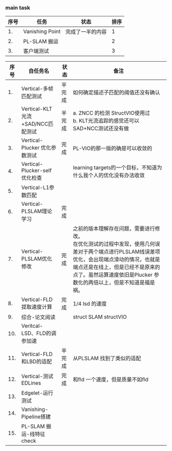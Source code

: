 <!--
 * @Author: Liu Weilong
 * @Date: 2021-03-13 18:52:51
 * @LastEditors: Liu Weilong 
 * @LastEditTime: 2021-03-15 16:17:43
 * @Description: 
-->
### main task

序号|任务|状态|排序
---|---|---|---
1.  |Vanishing Point|完成了一半的内容|1
2.  |PL-SLAM 搬运||2
3.  |客户端测试||3


序号|自任务名|状态|备注
----|----|----|--
1. |Vertical-多帧匹配测试|半完成|如何确定描述子匹配的阈值还没有确认
2. |Vertical-KLT光流+SAD/NCC匹配测试|半完成|a. ZNCC 的检测 StructVIO使用过<br>b. KLT光流追踪的感觉还可以 SAD+NCC测试还没有做
3. |Vertical-Plucker 优化参数测试|完成|PL-VIO的那一版的确是可以收敛的
4. |Vertical-Plucker-self 优化检查||learning targets的一个目标，不知道为什么我个人的优化没有办法收敛
5. |Vertical-L1参数匹配||
6. |Vertical-PLSLAM理论学习| 完成|
7. |Vertical-PLSLAM优化修改|完成|之前的版本理解存在问题，需要进行修改。<br>在优化测试的过程中发现，使用几何误差对于两个端点进行PLSLAM线误差项优化，会出现端点滑动的情况，也就是端点还是在线上，但是已经不是原来的点了。虽然运算速度依旧是Plucker 参数化的两倍以上，但是不知道是福是祸。
8. |Vertical-FLD 提取速度计算|完成|1/4 lsd 的速度
9. |综合-论文阅读||struct SLAM structVIO
10. |Veritcal-LSD、FLD的调参加速||
11. |Vertical-FLD和LBD的适配|半完成| 从PLSLAM 找到了类似的适配
12. |Vertical-测试EDLines|完成 |和fld 一个速度，但是质量不如fld|
13. |Edgelet-运行测试||
14. |Vanishing-Pipeline搭建||
15. |PL-SLAM 搬运-线特征check||